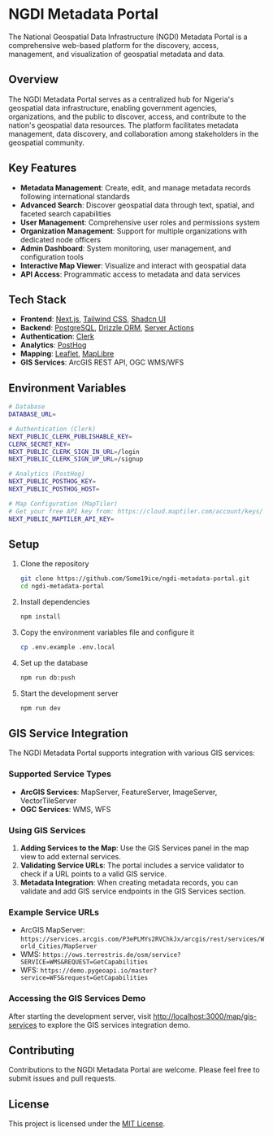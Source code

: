 # NGDI Metadata Portal

The National Geospatial Data Infrastructure (NGDI) Metadata Portal is a comprehensive web-based platform for the discovery, access, management, and visualization of geospatial metadata and data.

## Overview

The NGDI Metadata Portal serves as a centralized hub for Nigeria's geospatial data infrastructure, enabling government agencies, organizations, and the public to discover, access, and contribute to the nation's geospatial data resources. The platform facilitates metadata management, data discovery, and collaboration among stakeholders in the geospatial community.

## Key Features

- **Metadata Management**: Create, edit, and manage metadata records following international standards
- **Advanced Search**: Discover geospatial data through text, spatial, and faceted search capabilities
- **User Management**: Comprehensive user roles and permissions system
- **Organization Management**: Support for multiple organizations with dedicated node officers
- **Admin Dashboard**: System monitoring, user management, and configuration tools
- **Interactive Map Viewer**: Visualize and interact with geospatial data
- **API Access**: Programmatic access to metadata and data services

## Tech Stack

- **Frontend**: [Next.js](https://nextjs.org/docs), [Tailwind CSS](https://tailwindcss.com/docs/guides/nextjs), [Shadcn UI](https://ui.shadcn.com/docs/installation)
- **Backend**: [PostgreSQL](https://www.postgresql.org/about/), [Drizzle ORM](https://orm.drizzle.team/docs/get-started-postgresql), [Server Actions](https://nextjs.org/docs/app/building-your-application/data-fetching/server-actions-and-mutations)
- **Authentication**: [Clerk](https://clerk.com/)
- **Analytics**: [PostHog](https://posthog.com/)
- **Mapping**: [Leaflet](https://leafletjs.com/), [MapLibre](https://maplibre.org/)
- **GIS Services**: ArcGIS REST API, OGC WMS/WFS

## Environment Variables

```bash
# Database
DATABASE_URL=

# Authentication (Clerk)
NEXT_PUBLIC_CLERK_PUBLISHABLE_KEY=
CLERK_SECRET_KEY=
NEXT_PUBLIC_CLERK_SIGN_IN_URL=/login
NEXT_PUBLIC_CLERK_SIGN_UP_URL=/signup

# Analytics (PostHog)
NEXT_PUBLIC_POSTHOG_KEY=
NEXT_PUBLIC_POSTHOG_HOST=

# Map Configuration (MapTiler)
# Get your free API key from: https://cloud.maptiler.com/account/keys/
NEXT_PUBLIC_MAPTILER_API_KEY=
```

## Setup

1. Clone the repository

   ```bash
   git clone https://github.com/Some19ice/ngdi-metadata-portal.git
   cd ngdi-metadata-portal
   ```

2. Install dependencies

   ```bash
   npm install
   ```

3. Copy the environment variables file and configure it

   ```bash
   cp .env.example .env.local
   ```

4. Set up the database

   ```bash
   npm run db:push
   ```

5. Start the development server

   ```bash
   npm run dev
   ```

## GIS Service Integration

The NGDI Metadata Portal supports integration with various GIS services:

### Supported Service Types

- **ArcGIS Services**: MapServer, FeatureServer, ImageServer, VectorTileServer
- **OGC Services**: WMS, WFS

### Using GIS Services

1. **Adding Services to the Map**: Use the GIS Services panel in the map view to add external services.
2. **Validating Service URLs**: The portal includes a service validator to check if a URL points to a valid GIS service.
3. **Metadata Integration**: When creating metadata records, you can validate and add GIS service endpoints in the GIS Services section.

### Example Service URLs

- ArcGIS MapServer: `https://services.arcgis.com/P3ePLMYs2RVChkJx/arcgis/rest/services/World_Cities/MapServer`
- WMS: `https://ows.terrestris.de/osm/service?SERVICE=WMS&REQUEST=GetCapabilities`
- WFS: `https://demo.pygeoapi.io/master?service=WFS&request=GetCapabilities`

### Accessing the GIS Services Demo

After starting the development server, visit [http://localhost:3000/map/gis-services](http://localhost:3000/map/gis-services) to explore the GIS services integration demo.

## Contributing

Contributions to the NGDI Metadata Portal are welcome. Please feel free to submit issues and pull requests.

## License

This project is licensed under the [MIT License](LICENSE).
